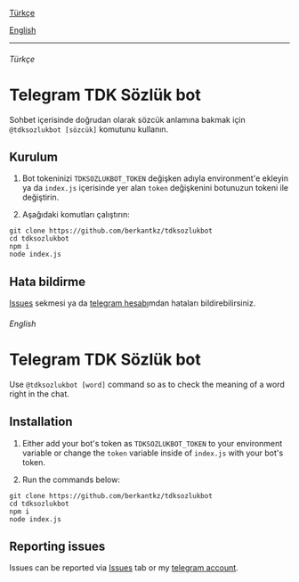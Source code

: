 [Türkçe](#türkçe)

[English](#english)

---

###### Türkçe

# Telegram TDK Sözlük bot

Sohbet içerisinde doğrudan olarak sözcük anlamına bakmak için ```@tdksozlukbot [sözcük]``` komutunu kullanın.

## Kurulum

1. Bot tokeninizi ```TDKSOZLUKBOT_TOKEN``` değişken adıyla environment'e ekleyin ya da ```index.js``` içerisinde yer alan ```token``` değişkenini botunuzun tokeni ile değiştirin.

2. Aşağıdaki komutları çalıştırın:
```console
git clone https://github.com/berkantkz/tdksozlukbot
cd tdksozlukbot
npm i
node index.js
```

## Hata bildirme
[Issues](https://github.com/berkantkz/tdksozlukbot/issues) sekmesi ya da [telegram hesabı](https://t.me/berkantkz)mdan hataları bildirebilirsiniz.

###### English

# Telegram TDK Sözlük bot

Use ```@tdksozlukbot [word]``` command so as to check the meaning of a word right in the chat.

## Installation

1. Either add your bot's token as ```TDKSOZLUKBOT_TOKEN``` to your environment variable or change the ```token``` variable inside of ```index.js``` with your bot's token.

2. Run the commands below:
```console
git clone https://github.com/berkantkz/tdksozlukbot
cd tdksozlukbot
npm i
node index.js
```

## Reporting issues
Issues can be reported via [Issues](https://github.com/berkantkz/tdksozlukbot/issues) tab or my [telegram account](https://t.me/berkantkz).
